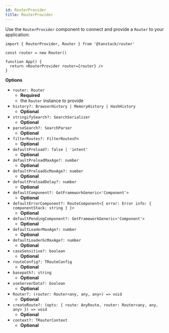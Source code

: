 ```yaml
---
id: RouterProvider
title: RouterProvider
---
```


Use the `RouterProvider` component to connect and provide a `Router` to your application:

```tsx
import { RouterProvider, Router } from '@tanstack/router'

const router = new Router()

function App() {
  return <RouterProvider router={router} />
}
```

**Options**

- `router: Router`
  - **Required**
  - the `Router` instance to provide
- `history?: BrowserHistory | MemoryHistory | HashHistory`
  - **Optional**
- `stringifySearch?: SearchSerializer`
  - **Optional**
- `parseSearch?: SearchParser`
  - **Optional**
- `filterRoutes?: FilterRoutesFn`
  - **Optional**
- `defaultPreload?: false | 'intent'`
  - **Optional**
- `defaultPreloadMaxAge?: number`
  - **Optional**
- `defaultPreloadGcMaxAge?: number`
  - **Optional**
- `defaultPreloadDelay?: number`
  - **Optional**
- `defaultComponent?: GetFrameworkGeneric<'Component'>`
  - **Optional**
- `defaultErrorComponent?: RouteComponent<{
  error: Error
  info: { componentStack: string }
}>`
  - **Optional**
- `defaultPendingComponent?: GetFrameworkGeneric<'Component'>`
  - **Optional**
- `defaultLoaderMaxAge?: number`
  - **Optional**
- `defaultLoaderGcMaxAge?: number`
  - **Optional**
- `caseSensitive?: boolean`
  - **Optional**
- `routeConfig?: TRouteConfig`
  - **Optional**
- `basepath?: string`
  - **Optional**
- `useServerData?: boolean`
  - **Optional**
- `Router?: (router: Router<any, any, any>) => void`
  - **Optional**
- `createRoute?: (opts: { route: AnyRoute, router: Router<any, any, any> }) => void`
  - **Optional**
- `context?: TRouterContext`
  - **Optional**
